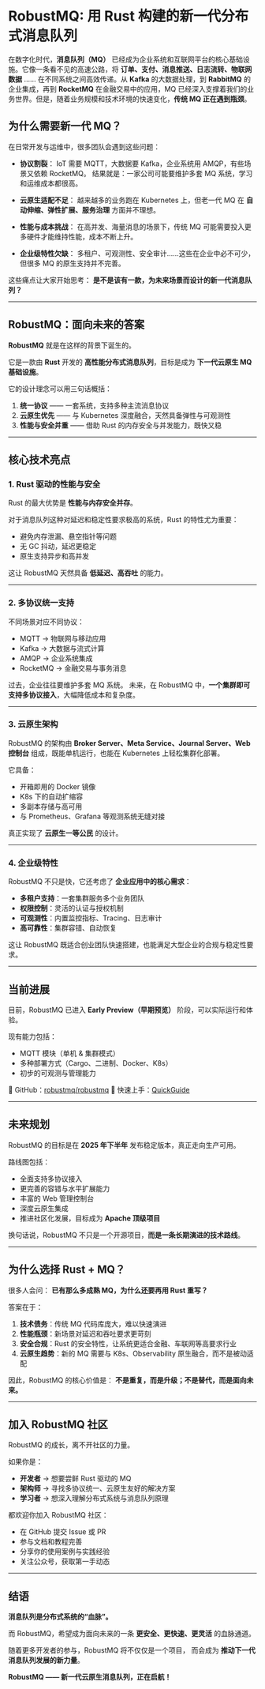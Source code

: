 # RobustMQ: 用 Rust 构建的新一代分布式消息队列
在数字化时代，**消息队列（MQ）** 已经成为企业系统和互联网平台的核心基础设施。它像一条看不见的高速公路，将 **订单、支付、消息推送、日志流转、物联网数据** …… 在不同系统之间高效传递。从 **Kafka** 的大数据处理，到 **RabbitMQ** 的企业集成，再到 **RocketMQ** 在金融交易中的应用，MQ 已经深入支撑着我们的业务世界。但是，随着业务规模和技术环境的快速变化，**传统 MQ 正在遇到瓶颈**。

## 为什么需要新一代 MQ？

在日常开发与运维中，很多团队会遇到这些问题：

* **协议割裂**：
  IoT 需要 MQTT，大数据要 Kafka，企业系统用 AMQP，有些场景又依赖 RocketMQ。
  结果就是：一家公司可能要维护多套 MQ 系统，学习和运维成本都很高。

* **云原生适配不足**：
  越来越多的业务跑在 Kubernetes 上，但老一代 MQ 在 **自动伸缩、弹性扩展、服务治理** 方面并不理想。

* **性能与成本挑战**：
  在高并发、海量消息的场景下，传统 MQ 可能需要投入更多硬件才能维持性能，成本不断上升。

* **企业级特性欠缺**：
  多租户、可观测性、安全审计……这些在企业中必不可少，但很多 MQ 的原生支持并不完善。

这些痛点让大家开始思考：
**是不是该有一款，为未来场景而设计的新一代消息队列？**

---

## RobustMQ：面向未来的答案

**RobustMQ** 就是在这样的背景下诞生的。

它是一款由 **Rust** 开发的 **高性能分布式消息队列**，目标是成为 **下一代云原生 MQ 基础设施**。

它的设计理念可以用三句话概括：

1. **统一协议** —— 一套系统，支持多种主流消息协议
2. **云原生优先** —— 与 Kubernetes 深度融合，天然具备弹性与可观测性
3. **性能与安全并重** —— 借助 Rust 的内存安全与并发能力，既快又稳

---

## 核心技术亮点

### 1. Rust 驱动的性能与安全

Rust 的最大优势是 **性能与内存安全并存**。

对于消息队列这种对延迟和稳定性要求极高的系统，Rust 的特性尤为重要：

* 避免内存泄漏、悬空指针等问题
* 无 GC 抖动，延迟更稳定
* 原生支持异步和高并发

这让 RobustMQ 天然具备 **低延迟、高吞吐** 的能力。

---

### 2. 多协议统一支持

不同场景对应不同协议：

* MQTT → 物联网与移动应用
* Kafka → 大数据与流式计算
* AMQP → 企业系统集成
* RocketMQ → 金融交易与事务消息

过去，企业往往要维护多套 MQ 系统。
未来，在 RobustMQ 中，**一个集群即可支持多协议接入**，大幅降低成本和复杂度。

---

### 3. 云原生架构

RobustMQ 的架构由 **Broker Server、Meta Service、Journal Server、Web 控制台** 组成，既能单机运行，也能在 Kubernetes 上轻松集群化部署。

它具备：

* 开箱即用的 Docker 镜像
* K8s 下的自动扩缩容
* 多副本存储与高可用
* 与 Prometheus、Grafana 等观测系统无缝对接

真正实现了 **云原生一等公民** 的设计。

---

### 4. 企业级特性

RobustMQ 不只是快，它还考虑了 **企业应用中的核心需求**：

* **多租户支持**：一套集群服务多个业务团队
* **权限控制**：灵活的认证与授权机制
* **可观测性**：内置监控指标、Tracing、日志审计
* **高可靠性**：集群容错、自动恢复

这让 RobustMQ 既适合创业团队快速搭建，也能满足大型企业的合规与稳定性要求。

---

## 当前进展

目前，RobustMQ 已进入 **Early Preview（早期预览）** 阶段，可以实际运行和体验。

现有能力包括：

* MQTT 模块（单机 & 集群模式）
* 多种部署方式（Cargo、二进制、Docker、K8s）
* 初步的可观测与管理能力

📌 GitHub：[robustmq/robustmq](https://github.com/robustmq/robustmq)
📌 快速上手：[QuickGuide](https://robustmq.com/QuickGuide/Overview.html)

---

## 未来规划

RobustMQ 的目标是在 **2025 年下半年** 发布稳定版本，真正走向生产可用。

路线图包括：

* 全面支持多协议接入
* 更完善的容错与水平扩展能力
* 丰富的 Web 管理控制台
* 深度云原生集成
* 推进社区化发展，目标成为 **Apache 顶级项目**

换句话说，RobustMQ 不只是一个开源项目，**而是一条长期演进的技术路线**。

---

## 为什么选择 Rust + MQ？

很多人会问：
**已有那么多成熟 MQ，为什么还要再用 Rust 重写？**

答案在于：

1. **技术债务**：传统 MQ 代码库庞大，难以快速演进
2. **性能瓶颈**：新场景对延迟和吞吐要求更苛刻
3. **安全合规**：Rust 的安全特性，让系统更适合金融、车联网等高要求行业
4. **云原生趋势**：新的 MQ 需要与 K8s、Observability 原生融合，而不是被动适配

因此，RobustMQ 的核心价值是：
**不是重复，而是升级；不是替代，而是面向未来。**

---

## 加入 RobustMQ 社区

RobustMQ 的成长，离不开社区的力量。

如果你是：

* **开发者** → 想要尝鲜 Rust 驱动的 MQ
* **架构师** → 寻找多协议统一、云原生友好的解决方案
* **学习者** → 想深入理解分布式系统与消息队列原理

都欢迎你加入 RobustMQ 社区：

* 在 GitHub 提交 Issue 或 PR
* 参与文档和教程完善
* 分享你的使用案例与实践经验
* 关注公众号，获取第一手动态

---

## 结语

**消息队列是分布式系统的“血脉”。**

而 RobustMQ，希望成为面向未来的一条 **更安全、更快速、更灵活** 的血脉通道。

随着更多开发者的参与，RobustMQ 将不仅仅是一个项目，
而会成为 **推动下一代消息队列发展的新力量**。

**RobustMQ —— 新一代云原生消息队列，正在启航！**